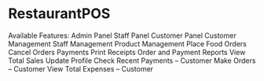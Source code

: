 # RestaurantPOS
 Available Features: Admin Panel Staff Panel Customer Panel Customer Management Staff Management Product Management Place Food Orders Cancel Orders Payments Print Receipts Order and Payment Reports View Total Sales Update Profile Check Recent Payments – Customer Make Orders – Customer View Total Expenses – Customer
